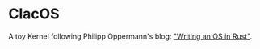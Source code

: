 # ClacOS

A toy Kernel following Philipp Oppermann's blog: ["Writing an OS in
Rust"](https://os.phil-opp.com/).
